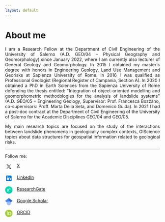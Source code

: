 ```yaml
---
layout: default
---
```


# About me

<div style="text-align: justify">I am a Research Fellow at the Department of Civil Engineering of the University of Salerno (A.D. GEO/04 – Physical Geography and Geomorphology) since January 2022, where I am currently also lecturer of General Geology and Geomorphology. In 2015 I obtained my master's degree with honors in Engineering Geology, Land Use Management and Georisks at Sapienza University of Rome. In 2016 I was qualified as Professional Geologist (Regional Register of Campania, Section A). In 2020 I obtained a PhD in Earth Sciences from the Sapienza University of Rome defending the thesis entitled: "Integration of object-oriented modelling and geomorphometric methodologies for the analysis of landslide systems" (A.D. GEO/05 – Engineering Geology, Supervisor: Prof. Francesca Bozzano, co-supervisors: Proff. Marta Della Seta, and Domenico Guida). In 2021 I had a post-doc contract at the Department of Civil Engineering of the University of Salerno for the Academic Disciplines GEO/04 and GEO/05.

My main research topics are focused on the study of the interactions between landslide phenomena in geologically complex contexts, GIScience topics about data structures for geospatial information related to geological risks.</div>

---

Follow me:

<img src="assets/img/X_white_icon.svg" width="24" heigth="24" title="X" alt="X icon" align="top"/>&emsp;<a href="https://x.com/MarioValiante">X</a>

<img src="assets/img/icons8-linkedin.svg" width="24" heigth="24" title="LinkedIn" alt="LinkedIn icon" align="top"/>&emsp;<a href="https://www.linkedin.com/in/mario-valiante-38958093/">LinkedIn</a>

<img src="assets/img/ResearchGate_icon_SVG.svg" width="24" heigth="24" title="ResearchGate" alt="ResearchGate icon" align="top"/>&emsp;<a href="https://www.researchgate.net/profile/Mario-Valiante">ResearchGate</a>

<img src="assets/img/Google_Scholar_logo.svg" width="24" heigth="24" title="Google Scholar" alt="Google Scholar icon" align="top"/>&emsp;<a href="https://scholar.google.it/citations?hl=it&user=Aku_jrEAAAAJ">Google Scholar</a>

<img src="assets/img/orcid.logo.icon.svg" width="24" heigth="24" title="ORCID" alt="ORCID icon" align="top"/>&emsp;<a href="https://orcid.org/0000-0001-8619-8473">ORCID</a>
